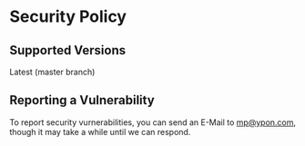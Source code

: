 # Security Policy

## Supported Versions

Latest (master branch)

## Reporting a Vulnerability

To report security vurnerabilities, you can send an E-Mail to mp@ypon.com, though it may take a while until we can respond.
